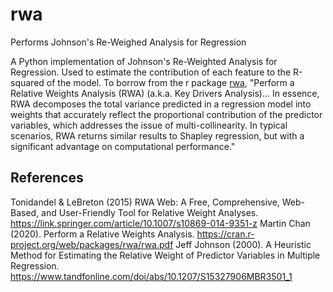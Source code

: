 # rwa
Performs Johnson's Re-Weighed Analysis for Regression

A Python implementation of Johnson's Re-Weighted Analysis for Regression. Used to estimate the contribution of each feature to the R-squared of the model. To borrow from the r package [rwa](https://cran.r-project.org/web/packages/rwa/index.html), "Perform a Relative Weights Analysis (RWA) (a.k.a. Key Drivers Analysis)... In essence, RWA decomposes the total variance predicted in a regression model into weights that accurately reflect the proportional contribution of the predictor variables, which addresses the issue of multi-collinearity. In typical scenarios, RWA returns similar results to Shapley regression, but with a significant advantage on computational performance."

## References

Tonidandel & LeBreton (2015) RWA Web: A Free, Comprehensive, Web-Based, and User-Friendly Tool for Relative Weight Analyses. https://link.springer.com/article/10.1007/s10869-014-9351-z
Martin Chan (2020). Perform a Relative Weights Analysis. https://cran.r-project.org/web/packages/rwa/rwa.pdf
Jeff Johnson (2000). A Heuristic Method for Estimating the Relative Weight of Predictor Variables in Multiple Regression. https://www.tandfonline.com/doi/abs/10.1207/S15327906MBR3501_1
